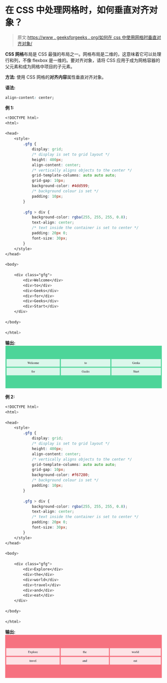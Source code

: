 # 在 CSS 中处理网格时，如何垂直对齐对象？

> 原文:[https://www . geeksforgeeks . org/如何在 css 中使用网格时垂直对齐对象/](https://www.geeksforgeeks.org/how-to-align-objects-vertically-when-working-with-grids-in-css/)

**CSS 网格**布局是 CSS 最强的布局之一。网格布局是二维的，这意味着它可以处理行和列，不像 flexbox 是一维的。要对齐对象，请将 CSS 应用于成为网格容器的父元素和成为网格中项目的子元素。

**方法:**
使用 CSS 网格的**对齐内容**属性垂直对齐对象。

**语法:**

```css
align-content: center;

```

**例 1:**

```css
<!DOCTYPE html>
<html>

<head>
    <style>
        .gfg {
            display: grid;
            /* display is set to grid layout */
            height: 400px;
            align-content: center;
            /* vertically aligns objects to the center */
            grid-template-columns: auto auto auto;
            grid-gap: 10px;
            background-color: #4dd599;
            /* background colour is set */
            padding: 10px;
        }

        .gfg > div {
            background-color: rgba(255, 255, 255, 0.8);
            text-align: center;
            /* text inside the container is set to center */
            padding: 20px 0;
            font-size: 30px;
        }
    </style>
</head>

<body>

    <div class="gfg">
        <div>Welcome</div>
        <div>to</div>
        <div>Geeks</div>
        <div>for</div>
        <div>Geeks</div>
        <div>Start</div>
    </div>

</body>

</html>
```

**输出:**
![](img/0cf2102f35d826b07b24b21aaefe98ed.png)

**例 2:**

```css
<!DOCTYPE html>
<html>

<head>
    <style>
        .gfg {
            display: grid;
            /* display is set to grid layout */
            height: 400px;
            align-content: center;
            /* vertically aligns objects to the center */
            grid-template-columns: auto auto auto;
            grid-gap: 10px;
            background-color: #f67280;
            /* background colour is set */
            padding: 10px;
        }

        .gfg > div {
            background-color: rgba(255, 255, 255, 0.8);
            text-align: center;
            /* text inside the container is set to center */
            padding: 20px 0;
            font-size: 30px;
        }
    </style>
</head>

<body>

    <div class="gfg">
        <div>Explore</div>
        <div>the</div>
        <div>world</div>
        <div>travel</div>
        <div>and</div>
        <div>eat</div>
    </div>

</body>

</html>
```

**输出:**
![](img/f1b25d9072fe6aca12c3faf6384cc691.png)